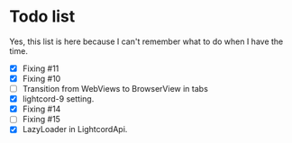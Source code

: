 # Todo list
Yes, this list is here because I can't remember what to do when I have the time.

- [x] Fixing #11
- [x] Fixing #10
- [ ] Transition from WebViews to BrowserView in tabs
- [x] lightcord-9 setting.
- [x] Fixing #14
- [ ] Fixing #15
- [x] LazyLoader in LightcordApi.